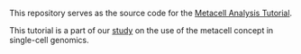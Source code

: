 
This repository serves as the source code for the [Metacell Analysis Tutorial](https://GfellerLab.github.io/MetacellAnalysisTutorial).

This tutorial is a part of our [study](https://doi.org/10.1101/2024.02.04.578815) on the use of the metacell concept in single-cell genomics.
